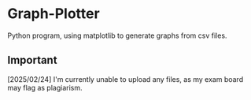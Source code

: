 # Graph-Plotter
Python program, using matplotlib to generate graphs from csv files.
## Important
[2025/02/24] I'm currently unable to upload any files, as my exam board may flag as plagiarism.
